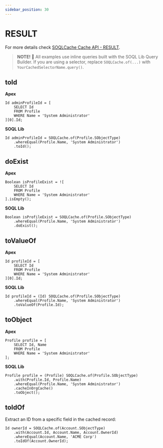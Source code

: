 ```yaml
---
sidebar_position: 30
---
```


# RESULT

For more details check [SOQLCache Cache API - RESULT](../api/soql-cache.md#result).

> **NOTE! 🚨**
> All examples use inline queries built with the SOQL Lib Query Builder.
> If you are using a selector, replace `SOQLCache.of(...)` with `YourCachedSelectorName.query()`.

## toId

**Apex**

```apex title="Traditional SOQL Query"
Id adminProfileId = [
    SELECT Id
    FROM Profile
    WHERE Name = 'System Administrator'
][0].Id;
```

**SOQL Lib**

```apex title="Cached Query - Extract ID"
Id adminProfileId = SOQLCache.of(Profile.SObjectType)
    .whereEqual(Profile.Name, 'System Administrator')
    .toId();
```

## doExist

**Apex**

```apex title="Traditional SOQL Query"
Boolean isProfileExist = ![
    SELECT Id
    FROM Profile
    WHERE Name = 'System Administrator'
].isEmpty();
```

**SOQL Lib**

```apex title="Cached Query - Check Existence"
Boolean isProfileExist = SOQLCache.of(Profile.SObjectType)
    .whereEqual(Profile.Name, 'System Administrator')
    .doExist();
```

## toValueOf

**Apex**

```apex title="Traditional SOQL Query"
Id profileId = [
    SELECT Id
    FROM Profile
    WHERE Name = 'System Administrator'
][0].Id;
```

**SOQL Lib**

```apex title="Cached Query - Extract Field Value"
Id profileId = (Id) SOQLCache.of(Profile.SObjectType)
    .whereEqual(Profile.Name, 'System Administrator')
    .toValueOf(Profile.Id);
```

## toObject

**Apex**

```apex title="Traditional SOQL Query"
Profile profile = [
    SELECT Id, Name
    FROM Profile
    WHERE Name = 'System Administrator'
];
```

**SOQL Lib**

```apex title="Cached Query - Get SObject"
Profile profile = (Profile) SOQLCache.of(Profile.SObjectType)
    .with(Profile.Id, Profile.Name)
    .whereEqual(Profile.Name, 'System Administrator')
    .cacheInOrgCache()
    .toObject();
```

## toIdOf

Extract an ID from a specific field in the cached record:

```apex title="Cached Query - Extract ID from Field"
Id ownerId = SOQLCache.of(Account.SObjectType)
    .with(Account.Id, Account.Name, Account.OwnerId)
    .whereEqual(Account.Name, 'ACME Corp')
    .toIdOf(Account.OwnerId);
```
